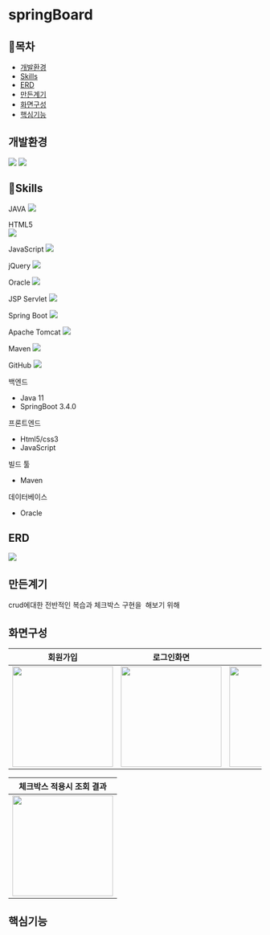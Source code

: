 # springBoard

## 📖목차
  * [개발환경](#개발환경) <br>
  * [Skills](#Skills)<br>
  * [ERD](#ERD)<br>
  * [만든계기](#만든계기)<br>
  * [화면구성](#화면구성)<br>
  * [핵심기능](#핵심기능)<br>
 ## 개발환경
<div class="d-flex">
 <img src="https://img.shields.io/badge/Eclipse IDE-2C2255?style=flat-square&logo=eclipseide&logoColor=white"/>
 <img src="https://img.shields.io/badge/Sourcetree-0052CC?style=flat-square&logo=Sourcetree&logoColor=white"/>
</div>

 ## 💪Skills
 JAVA
 <img src="https://img.shields.io/badge/JAVA-4479A1?style=flat-square&logo=JAVA&logoColor=white"/>
  
 HTML5  
<img src="https://img.shields.io/badge/HTML5-E34F26?style=flat-square&logo=HTML5&logoColor=white"/>

JavaScript
<img src="https://img.shields.io/badge/JavaScript-F7DF1E?style=flat-square&logo=JavaScript&logoColor=white"/>
  
jQuery
<img src="https://img.shields.io/badge/jQuery-0769AD?style=flat-square&logo=jQuery&logoColor=white"/>
  
Oracle
<img src="https://img.shields.io/badge/Oracle-F80000?style=flat-square&logo=Oracle&logoColor=white"/>
  
JSP Servlet
<img src="https://img.shields.io/badge/JSP Servlet-232F3E?style=flat-square&logo=JSP Servlet&logoColor=white"/>
  
Spring Boot
<img src="https://img.shields.io/badge/Spring Boot-6DB33F?style=flat-square&logo=Spring Boot&logoColor=white"/>

Apache Tomcat
<img src="https://img.shields.io/badge/Apache Tomcat-F8DC75?style=flat-square&logo=Apache Tomcat&logoColor=white"/>

Maven
<img src="https://img.shields.io/badge/Apache Maven-C71A36?style=flat-square&logo=Apache Maven&logoColor=white"/>

GitHub
<img src="https://img.shields.io/badge/GitHub-181717?style=flat-square&logo=GitHub&logoColor=white"/>
  

백엔드
* Java 11
* SpringBoot 3.4.0

프론트엔드
* Html5/css3
* JavaScript

빌드 툴
* Maven

데이터베이스
* Oracle

## ERD
<div class=""><img src ="https://img1.daumcdn.net/thumb/R1280x0/?scode=mtistory2&fname=https%3A%2F%2Fblog.kakaocdn.net%2Fdn%2FTpXK4%2FbtsKivnXN4u%2FFMypLJCInI8jeqInokoQxk%2Fimg.png"/> </div>

## 만든계기
crud에대한 전반적인 복습과 체크박스 구현을  해보기 위해

## 화면구성

| 회원가입 | 로그인화면 | 추가화면 | 수정화면 |
| ----------------------- | ----------------------- | ----------------------- | ----------------------- |
|<img src="https://img1.daumcdn.net/thumb/R1280x0/?scode=mtistory2&fname=https%3A%2F%2Fblog.kakaocdn.net%2Fdn%2Fb3kPot%2FbtsKYDMRSFs%2Fbl6evgSjoV5PquLNKHfZY1%2Fimg.png" width="200px" height="200px"/>| <img src="https://img1.daumcdn.net/thumb/R1280x0/?scode=mtistory2&fname=https%3A%2F%2Fblog.kakaocdn.net%2Fdn%2FbhpfRS%2FbtsK0LWHn1M%2FIP4yYb6oKDQ2Ai6ifIfkRk%2Fimg.png" width="200px" height="200px"/>| <img src="https://img1.daumcdn.net/thumb/R1280x0/?scode=mtistory2&fname=https%3A%2F%2Fblog.kakaocdn.net%2Fdn%2FbijCj0%2FbtsKY0Ox7D2%2FFiEuv5mv5kPtcFrFsRHpm1%2Fimg.png" width="200px" height="200px"/>  | <img src="https://img1.daumcdn.net/thumb/R1280x0/?scode=mtistory2&fname=https%3A%2F%2Fblog.kakaocdn.net%2Fdn%2FbFJ1xs%2FbtsKYLYrXhG%2FfKOzxp7t3t992skB3kZv81%2Fimg.png" width="200px" height="200px"/> |

| 체크박스 적용시 조회 결과 |
| ----------------------- | 
|<img src="https://img1.daumcdn.net/thumb/R1280x0/?scode=mtistory2&fname=https%3A%2F%2Fblog.kakaocdn.net%2Fdn%2FbdEuTu%2FbtsKZLQGcKU%2Fkb6eiP9kTLrdR3UOjHJ8Dk%2Fimg.png" width="200px" height="200px"/>|  

## 핵심기능


